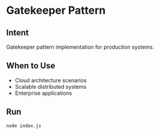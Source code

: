# Gatekeeper Pattern

## Intent
Gatekeeper pattern implementation for production systems.

## When to Use
- Cloud architecture scenarios
- Scalable distributed systems
- Enterprise applications

## Run
```bash
node index.js
```

